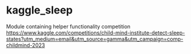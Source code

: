 # kaggle_sleep

Module containing helper functionality competition https://www.kaggle.com/competitions/child-mind-institute-detect-sleep-states?utm_medium=email&utm_source=gamma&utm_campaign=comp-childmind-2023
